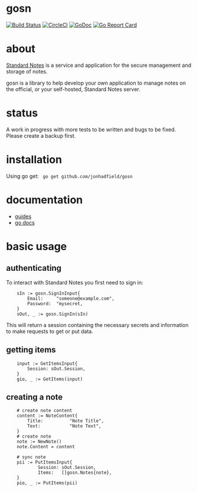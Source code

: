 # gosn
[![Build Status](https://www.travis-ci.org/jonhadfield/gosn.svg?branch=master)](https://www.travis-ci.org/jonhadfield/gosn) [![CircleCI](https://circleci.com/gh/jonhadfield/gosn/tree/master.svg?style=svg)](https://circleci.com/gh/jonhadfield/gosn/tree/master) [![GoDoc](https://img.shields.io/badge/godoc-reference-blue.svg)](https://godoc.org/github.com/jonhadfield/gosn/) [![Go Report Card](https://goreportcard.com/badge/github.com/jonhadfield/gosn)](https://goreportcard.com/report/github.com/jonhadfield/gosn) 

# about
<a href="https://standardnotes.org/" target="_blank">Standard Notes</a> is a service and application for the secure management and storage of notes.  

gosn is a library to help develop your own application to manage notes on the official, or your self-hosted, Standard Notes server.

# status

A work in progress with more tests to be written and bugs to be fixed. Please create a backup first.

# installation

Using go get: ``` go get github.com/jonhadfield/gosn```

# documentation

- [guides](docs/index.md)
- [go docs](https://godoc.org/github.com/jonhadfield/gosn)

# basic usage
## authenticating

To interact with Standard Notes you first need to sign in:

```golang
    sIn := gosn.SignInInput{
        Email:     "someone@example.com",
        Password:  "mysecret,
    }
    sOut, _ := gosn.SignIn(sIn)
```

This will return a session containing the necessary secrets and information to make requests to get or put data.

## getting items

```golang
    input := GetItemsInput{
        Session: sOut.Session,
    }
    gio, _ := GetItems(input)
```

## creating a note

```golang
    # create note content
    content := NoteContent{
        Title:          "Note Title",
        Text:           "Note Text",
    }
    # create note
    note := NewNote()
    note.Content = content
    
    # sync note
    pii := PutItemsInput{
    		Session: sOut.Session,
    		Items:   []gosn.Notes{note},
    }
    pio, _ := PutItems(pii)
```

